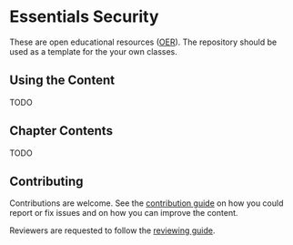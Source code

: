 # Essentials Security

These are open educational resources ([OER](https://en.wikipedia.org/wiki/Open_educational_resources)).
The repository should be used as a template for the your own classes.

## Using the Content

TODO

## Chapter Contents

TODO

## Contributing

Contributions are welcome.
See the [contribution guide](CONTRIBUTING.md) on how you could report or fix issues and on how you can improve the content.

Reviewers are requested to follow the [reviewing guide](REVIEWING.md).
